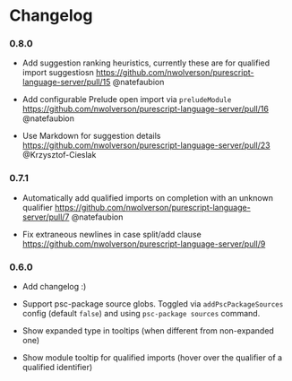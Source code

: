 # Changelog


### 0.8.0

- Add suggestion ranking heuristics, currently these are for qualified import suggestiosn https://github.com/nwolverson/purescript-language-server/pull/15 @natefaubion

- Add configurable Prelude open import via `preludeModule` https://github.com/nwolverson/purescript-language-server/pull/16 @natefaubion

- Use Markdown for suggestion details https://github.com/nwolverson/purescript-language-server/pull/23 @Krzysztof-Cieslak

### 0.7.1 

- Automatically add qualified imports on completion with an unknown qualifier https://github.com/nwolverson/purescript-language-server/pull/7 @natefaubion

- Fix extraneous newlines in case split/add clause https://github.com/nwolverson/purescript-language-server/pull/9

### 0.6.0

- Add changelog :)

- Support psc-package source globs. Toggled via `addPscPackageSources` config (default `false`) and using `psc-package sources` command.

- Show expanded type in tooltips (when different from non-expanded one)

- Show module tooltip for qualified imports (hover over the qualifier of a qualified identifier)